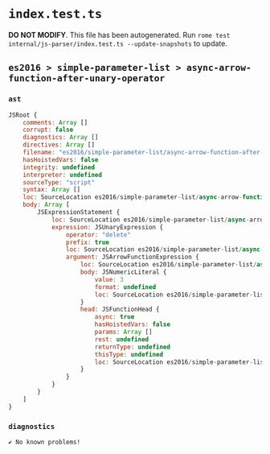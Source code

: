 # `index.test.ts`

**DO NOT MODIFY**. This file has been autogenerated. Run `rome test internal/js-parser/index.test.ts --update-snapshots` to update.

## `es2016 > simple-parameter-list > async-arrow-function-after-unary-operator`

### `ast`

```javascript
JSRoot {
	comments: Array []
	corrupt: false
	diagnostics: Array []
	directives: Array []
	filename: "es2016/simple-parameter-list/async-arrow-function-after-unary-operator/input.js"
	hasHoistedVars: false
	integrity: undefined
	interpreter: undefined
	sourceType: "script"
	syntax: Array []
	loc: SourceLocation es2016/simple-parameter-list/async-arrow-function-after-unary-operator/input.js 1:0-1:21
	body: Array [
		JSExpressionStatement {
			loc: SourceLocation es2016/simple-parameter-list/async-arrow-function-after-unary-operator/input.js 1:0-1:21
			expression: JSUnaryExpression {
				operator: "delete"
				prefix: true
				loc: SourceLocation es2016/simple-parameter-list/async-arrow-function-after-unary-operator/input.js 1:0-1:20
				argument: JSArrowFunctionExpression {
					loc: SourceLocation es2016/simple-parameter-list/async-arrow-function-after-unary-operator/input.js 1:7-1:20
					body: JSNumericLiteral {
						value: 3
						format: undefined
						loc: SourceLocation es2016/simple-parameter-list/async-arrow-function-after-unary-operator/input.js 1:19-1:20
					}
					head: JSFunctionHead {
						async: true
						hasHoistedVars: false
						params: Array []
						rest: undefined
						returnType: undefined
						thisType: undefined
						loc: SourceLocation es2016/simple-parameter-list/async-arrow-function-after-unary-operator/input.js 1:7-1:18
					}
				}
			}
		}
	]
}
```

### `diagnostics`

```
✔ No known problems!

```
